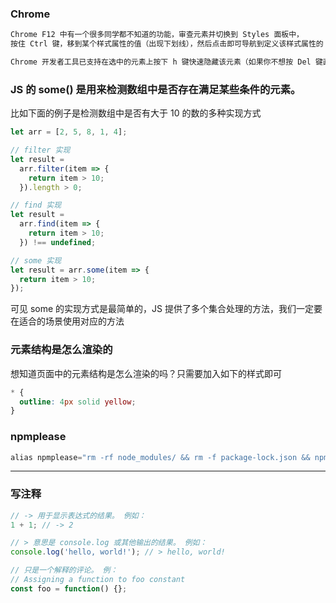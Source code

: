 


### Chrome

```javascript
Chrome F12 中有一个很多同学都不知道的功能，审查元素并切换到 Styles 面板中，
按住 Ctrl 键，移到某个样式属性的值（出现下划线），然后点击即可导航到定义该样式属性的 CSS 文件中
```

```javascript
Chrome 开发者工具已支持在选中的元素上按下 h 键快速隐藏该元素（如果你不想按 Del 键直接删除该元素的话）
```

### JS 的 some() 是用来检测数组中是否存在满足某些条件的元素。

比如下面的例子是检测数组中是否有大于 10 的数的多种实现方式

```javascript
let arr = [2, 5, 8, 1, 4];

// filter 实现
let result =
  arr.filter(item => {
    return item > 10;
  }).length > 0;

// find 实现
let result =
  arr.find(item => {
    return item > 10;
  }) !== undefined;

// some 实现
let result = arr.some(item => {
  return item > 10;
});
```

可见 some 的实现方式是最简单的，JS 提供了多个集合处理的方法，我们一定要在适合的场景使用对应的方法

### 元素结构是怎么渲染的

想知道页面中的元素结构是怎么渲染的吗？只需要加入如下的样式即可

```css
* {
  outline: 4px solid yellow;
}
```

### npmplease

```javascript
alias npmplease="rm -rf node_modules/ && rm -f package-lock.json && npm install"
```

---

### 写注释

```javascript
// -> 用于显示表达式的结果。 例如：
1 + 1; // -> 2

// > 意思是 console.log 或其他输出的结果。 例如：
console.log('hello, world!'); // > hello, world!

// 只是一个解释的评论。 例：
// Assigning a function to foo constant
const foo = function() {};
```
